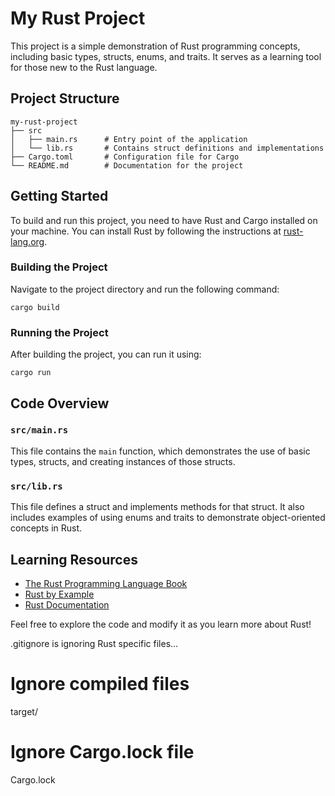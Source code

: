 # My Rust Project

This project is a simple demonstration of Rust programming concepts, including basic types, structs, enums, and traits. It serves as a learning tool for those new to the Rust language.

## Project Structure

```
my-rust-project
├── src
│   ├── main.rs      # Entry point of the application
│   └── lib.rs       # Contains struct definitions and implementations
├── Cargo.toml       # Configuration file for Cargo
└── README.md        # Documentation for the project
```

## Getting Started

To build and run this project, you need to have Rust and Cargo installed on your machine. You can install Rust by following the instructions at [rust-lang.org](https://www.rust-lang.org/tools/install).

### Building the Project

Navigate to the project directory and run the following command:

```
cargo build
```

### Running the Project

After building the project, you can run it using:

```
cargo run
```

## Code Overview

### `src/main.rs`

This file contains the `main` function, which demonstrates the use of basic types, structs, and creating instances of those structs.

### `src/lib.rs`

This file defines a struct and implements methods for that struct. It also includes examples of using enums and traits to demonstrate object-oriented concepts in Rust.

## Learning Resources

- [The Rust Programming Language Book](https://doc.rust-lang.org/book/)
- [Rust by Example](https://doc.rust-lang.org/rust-by-example/)
- [Rust Documentation](https://doc.rust-lang.org/std/)

Feel free to explore the code and modify it as you learn more about Rust!

.gitignore is ignoring Rust specific files...
# Ignore compiled files
target/

# Ignore Cargo.lock file
Cargo.lock